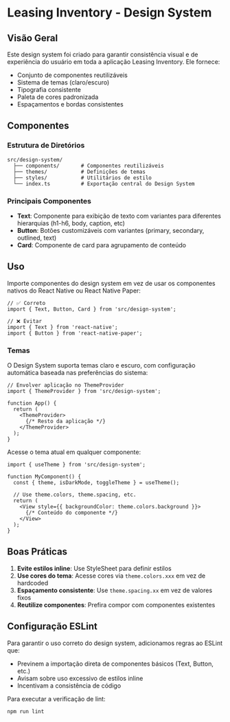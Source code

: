 # Leasing Inventory - Design System

## Visão Geral

Este design system foi criado para garantir consistência visual e de experiência do usuário em toda a aplicação Leasing Inventory. Ele fornece:

- Conjunto de componentes reutilizáveis
- Sistema de temas (claro/escuro)
- Tipografia consistente
- Paleta de cores padronizada
- Espaçamentos e bordas consistentes

## Componentes

### Estrutura de Diretórios

```
src/design-system/
  ├── components/       # Componentes reutilizáveis 
  ├── themes/           # Definições de temas
  ├── styles/           # Utilitários de estilo
  └── index.ts          # Exportação central do Design System
```

### Principais Componentes

- **Text**: Componente para exibição de texto com variantes para diferentes hierarquias (h1-h6, body, caption, etc)
- **Button**: Botões customizáveis com variantes (primary, secondary, outlined, text)
- **Card**: Componente de card para agrupamento de conteúdo

## Uso

Importe componentes do design system em vez de usar os componentes nativos do React Native ou React Native Paper:

```tsx
// ✅ Correto
import { Text, Button, Card } from 'src/design-system';

// ❌ Evitar
import { Text } from 'react-native';
import { Button } from 'react-native-paper';
```

### Temas

O Design System suporta temas claro e escuro, com configuração automática baseada nas preferências do sistema:

```tsx
// Envolver aplicação no ThemeProvider
import { ThemeProvider } from 'src/design-system';

function App() {
  return (
    <ThemeProvider>
      {/* Resto da aplicação */}
    </ThemeProvider>
  );
}
```

Acesse o tema atual em qualquer componente:

```tsx
import { useTheme } from 'src/design-system';

function MyComponent() {
  const { theme, isDarkMode, toggleTheme } = useTheme();
  
  // Use theme.colors, theme.spacing, etc.
  return (
    <View style={{ backgroundColor: theme.colors.background }}>
      {/* Conteúdo do componente */}
    </View>
  );
}
```

## Boas Práticas

1. **Evite estilos inline**: Use StyleSheet para definir estilos
2. **Use cores do tema**: Acesse cores via `theme.colors.xxx` em vez de hardcoded
3. **Espaçamento consistente**: Use `theme.spacing.xx` em vez de valores fixos
4. **Reutilize componentes**: Prefira compor com componentes existentes

## Configuração ESLint

Para garantir o uso correto do design system, adicionamos regras ao ESLint que:

- Previnem a importação direta de componentes básicos (Text, Button, etc.)
- Avisam sobre uso excessivo de estilos inline
- Incentivam a consistência de código

Para executar a verificação de lint:

```
npm run lint
``` 